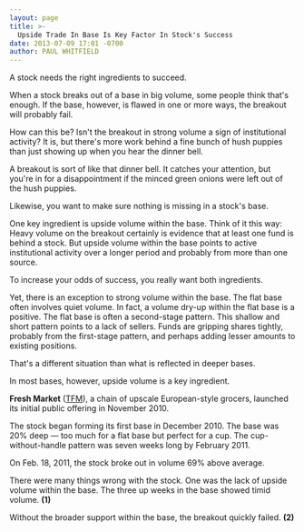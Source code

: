 ```yaml
---
layout: page
title: >-
  Upside Trade In Base Is Key Factor In Stock's Success
date: 2013-07-09 17:01 -0700
author: PAUL WHITFIELD
---
```





A stock needs the right ingredients to succeed.


When a stock breaks out of a base in big volume, some people think that's enough. If the base, however, is flawed in one or more ways, the breakout will probably fail.


How can this be? Isn't the breakout in strong volume a sign of institutional activity? It is, but there's more work behind a fine bunch of hush puppies than just showing up when you hear the dinner bell.


A breakout is sort of like that dinner bell. It catches your attention, but you're in for a disappointment if the minced green onions were left out of the hush puppies.


Likewise, you want to make sure nothing is missing in a stock's base.


One key ingredient is upside volume within the base. Think of it this way: Heavy volume on the breakout certainly is evidence that at least one fund is behind a stock. But upside volume within the base points to active institutional activity over a longer period and probably from more than one source.


To increase your odds of success, you really want both ingredients.


Yet, there is an exception to strong volume within the base. The flat base often involves quiet volume. In fact, a volume dry-up within the flat base is a positive. The flat base is often a second-stage pattern. This shallow and short pattern points to a lack of sellers. Funds are gripping shares tightly, probably from the first-stage pattern, and perhaps adding lesser amounts to existing positions.


That's a different situation than what is reflected in deeper bases.


In most bases, however, upside volume is a key ingredient.


**Fresh Market** ([TFM](https://research.investors.com/quote.aspx?symbol=TFM)), a chain of upscale European-style grocers, launched its initial public offering in November 2010.


The stock began forming its first base in December 2010. The base was 20% deep — too much for a flat base but perfect for a cup. The cup-without-handle pattern was seven weeks long by February 2011.


On Feb. 18, 2011, the stock broke out in volume 69% above average.


There were many things wrong with the stock. One was the lack of upside volume within the base. The three up weeks in the base showed timid volume. **(1)**


Without the broader support within the base, the breakout quickly failed. **(2)**




